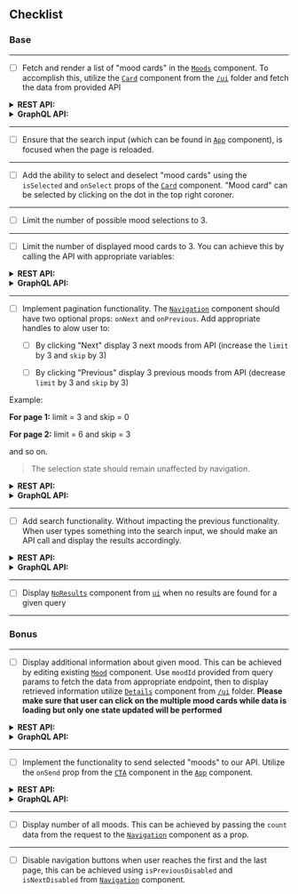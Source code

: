 ## Checklist

### Base
---

- [ ] Fetch and render a list of "mood cards" in the [`Moods`](./src/components/Moods.tsx) component. To accomplish this, utilize the [`Card`](./src/ui/Card.tsx) component from the [`/ui`](./src/ui/) folder and fetch the data from provided API


<details>
<summary><strong>REST API:</strong></summary>
<p></p>

**Request:**


_GET_ request should be send to http://localhost:4000/api/moods

**Types:**


Types for the REST response can be found in [./src/types/rest.ts](./src/types/index.ts)

**Example response:**


```json
{
    "moods": [
        {
            "id": 1,
            "title": "Happiness",
            "emoji": "😄",
            "description": "A state of being happy or experiencing pleasure.",
            "word": {
                "partOfSpeech": "Noun",
                "definitions": [
                    "The state of being happy.",
                    "A feeling of pleasure or contentment."
                ],
                "pronunciation": "/ˈhæp.i.nəs/"
            }
        }
    ],
    "pagination": {
        "skip": 0,
        "limit": "1",
        "count": 40
    }
}
```
</details>

<details>
<summary><strong>GraphQL API:</strong></summary>
<p></p>

> You can access GraphQL sandbox navigating to: http://localhost:4000

**Request:**

Apollo client is already setup, so you can jump straight in to writing `useQuery` hook.

**Types:**

Types for the GraphQL response can be found in [./src/types/graphql.ts](./src/types/graphql.ts)

**Example response:**


```json
{
  "data": {
    "moods": {
      "moods": [
        {
          "id": "1",
          "emoji": "😄",
          "description": "A state of being happy or experiencing pleasure.",
          "title": "Happiness",
          "word": {
            "definitions": [
              "The state of being happy.",
              "A feeling of pleasure or contentment."
            ],
            "partOfSpeech": "Noun",
            "pronunciation": "/ˈhæp.i.nəs/"
          }
        }
      ],
      "pagination": {
        "skip": 0,
        "limit": 1,
        "count": 40
      }
    }
  }
}
```
</details>

---

- [ ] Ensure that the search input (which can be found in [`App`](./src/App.tsx) component), is focused when the page is reloaded.

---

- [ ] Add the ability to select and deselect "mood cards" using the `isSelected` and `onSelect` props of the [`Card`](./src/ui/Card.tsx) component. "Mood card" can be selected by clicking on the dot in the top right coroner.

---

- [ ] Limit the number of possible mood selections to 3. 

--- 

- [ ] Limit the number of displayed mood cards to 3. You can achieve this by calling the API with appropriate variables:

<details>
<summary><strong>REST API:</strong></summary>
<p></p>

Add query parameter to url `limit=3`.
</details>

<details>
<summary><strong>GraphQL API:</strong></summary>
<p></p>

Add query variable `{"limit": 3}`.
</details>

---

- [ ] Implement pagination functionality. The [`Navigation`](./src/ui/Navigation.tsx) component should have two optional props: `onNext` and `onPrevious`. Add appropriate handles to alow user to: 

  - [ ] By clicking "Next" display 3 next moods from API (increase the `limit` by 3 and `skip` by 3)

  - [ ] By clicking "Previous" display 3 previous moods from API (decrease `limit` by 3 and `skip` by 3)

Example: 


**For page 1:**
limit = 3 and skip = 0


**For page 2:**
limit = 6 and skip = 3

and so on.

> The selection state should remain unaffected by navigation.

<details>
<summary><strong>REST API:</strong></summary>
<p></p>

Extend query variables by adding `&skip=3`.
</details>

<details>
<summary><strong>GraphQL API:</strong></summary>
<p></p>

Extend query variables by adding `{"skip": 3}`.
</details>

---

- [ ] Add search functionality. Without impacting the previous functionality. When user types something into the search input, we should make an API call and display the results accordingly.


<details>
<summary><strong>REST API:</strong></summary>
<p></p>

Request variables should be set to `?limit=3&search="<search_query>"`
</details>

<details>
<summary><strong>GraphQL API:</strong></summary>
<p></p>

Query variables should be set to `{"limit": 3, "search": "<search_query>"}"`
</details>

---

- [ ] Display [`NoResults`](./src/ui/NoResults.tsx) component from [`ui`](./src/ui) when no results are found for a given query

---

### Bonus
---

- [ ] Display additional information about given mood. This can be achieved by editing existing [`Mood`](./src/components/Mood.tsx) component. Use `moodId` provided from query params to fetch the data from appropriate endpoint, then to display retrieved information utilize [`Details`](./src/ui/Details.tsx) component from [`/ui`](./src/ui) folder. **Please make sure that user can click on the multiple mood cards while data is loading but only one state updated will be performed**

<details>
<summary><strong>REST API:</strong></summary>
<p></p>

**Request:**


Send _GET_ request to http://localhost:4000/moods/:moodId


**Types:**


Types for the REST response can be found in [./src/types/rest.ts](./src/types/rest.ts)


**Example response:**

```json
{
    "id": 1,
    "title": "Happiness",
    "emoji": "😄",
    "description": "A state of being happy or experiencing pleasure.",
    "word": {
        "partOfSpeech": "Noun",
        "definitions": [
            "The state of being happy.",
            "A feeling of pleasure or contentment."
        ],
        "pronunciation": "/ˈhæp.i.nəs/"
    }
}
```
</details>


<details>
<summary><strong>GraphQL API:</strong></summary>
<p></p>

**Request:**


Utilize `mood(id: !ID)` query. 

**Types:**


Types for the query can be found in [./src/types/graphql.ts](./src/types/graphql.ts)


**Example response:**


```json
{
  "data": {
    "mood": {
      "id": "1",
      "emoji": "😄",
      "description": "A state of being happy or experiencing pleasure.",
      "title": "Happiness",
      "word": {
        "definitions": [
          "The state of being happy.",
          "A feeling of pleasure or contentment."
        ],
        "partOfSpeech": "Noun",
        "pronunciation": "/ˈhæp.i.nəs/"
      }
    }
  }
}
```
</details>

---

- [ ] Implement the functionality to send selected "moods" to our API. Utilize the `onSend` prop from the [`CTA`](./src/ui/CTA.tsx) component in the [`App`](./src/App.tsx) component.

<details>
<summary><strong>REST API:</strong></summary>
<p></p>

Send _POST_ request to http://localhost:4000/api/moods/current with `{body: { moodIds: [<ids>] }}`. 
</details>


<details>
<summary><strong>GraphQL API:</strong></summary>
<p></p>

Send mutation with selected moods ids `saveCurrentMoods(moodsIds: [ID!]!)`.
</details>

---

- [ ] Display number of all moods. This can be achieved by passing the `count` data from the request to the [`Navigation`](./src/ui/Navigation.tsx) component as a prop.

---

- [ ] Disable navigation buttons when user reaches the first and the last page, this can be achieved using `isPreviousDisabled` and `isNextDisabled` from [`Navigation`](./src/ui/Navigation.tsx) component.
